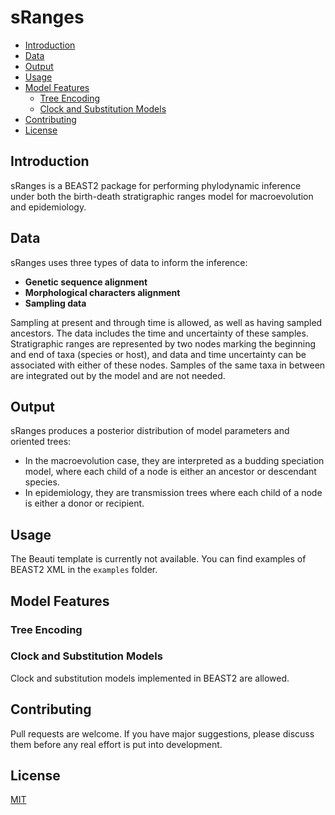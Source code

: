 # sRanges

- [Introduction](#introduction)
- [Data](#data)
- [Output](#output)
- [Usage](#usage)
- [Model Features](#model-features)
  - [Tree Encoding](#tree-encoding)
  - [Clock and Substitution Models](#clock-and-substitution-models)
- [Contributing](#contributing)
- [License](#license)

## Introduction

sRanges is a BEAST2 package for performing phylodynamic inference under both the birth-death stratigraphic ranges model for macroevolution and epidemiology.

## Data

sRanges uses three types of data to inform the inference:

- **Genetic sequence alignment**
- **Morphological characters alignment**
- **Sampling data**

Sampling at present and through time is allowed, as well as having sampled ancestors. The data includes the time and uncertainty of these samples. Stratigraphic ranges are represented by two nodes marking the beginning and end of taxa (species or host), and data and time uncertainty can be associated with either of these nodes. Samples of the same taxa in between are integrated out by the model and are not needed.

## Output

sRanges produces a posterior distribution of model parameters and oriented trees:

- In the macroevolution case, they are interpreted as a budding speciation model, where each child of a node is either an ancestor or descendant species.
- In epidemiology, they are transmission trees where each child of a node is either a donor or recipient.

## Usage

The Beauti template is currently not available. You can find examples of BEAST2 XML in the `examples` folder.

## Model Features

### Tree Encoding

### Clock and Substitution Models

Clock and substitution models implemented in BEAST2 are allowed.

## Contributing

Pull requests are welcome. If you have major suggestions, please discuss them before any real effort is put into development.

## License

[MIT](https://choosealicense.com/licenses/mit/)

